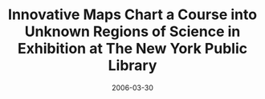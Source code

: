 ---
date: 2006-03-30
title: Innovative Maps Chart a Course into Unknown Regions of Science in Exhibition at The New York Public Library
source: The New York Public Library
sourceUrl: https://www.nypl.org/press/2006/placespaces.cfm
---